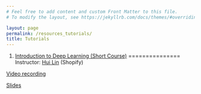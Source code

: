 ```yaml
---
# Feel free to add content and custom Front Matter to this file.
# To modify the layout, see https://jekyllrb.com/docs/themes/#overriding-theme-defaults

layout: page
permalink: /resources_tutorials/
title: Tutorials
---
```


1. [Introduction to Deep Learning (Short Course)](https://smi2021emory.github.io/Program/docs/short-course.html/)
===============
Instructor: [Hui Lin](https://smi2021emory.github.io/Program/docs/short-course.html) (Shopify)

[Video recording](https://www.youtube.com/watch?v=5vNPm7Akp9U&list=PLwENUD1LkzXLXYGi5zItDMJLIxDF01WVw&index=2) 

[Slides](https://smi2021.scientistcafe.com/)

